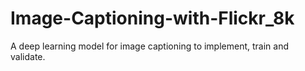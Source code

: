 # Image-Captioning-with-Flickr_8k
A deep learning model for image captioning to implement, train and validate.
